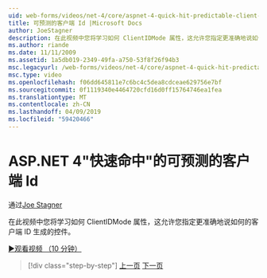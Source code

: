 ```yaml
---
uid: web-forms/videos/net-4/core/aspnet-4-quick-hit-predictable-client-ids
title: 可预测的客户端 Id |Microsoft Docs
author: JoeStagner
description: 在此视频中您将学习如何 ClientIDMode 属性，这允许您指定更准确地说如何的客户端 ID 生成的控件。
ms.author: riande
ms.date: 11/11/2009
ms.assetid: 1a5db019-2349-49fa-a750-53f8f26f94b3
msc.legacyurl: /web-forms/videos/net-4/core/aspnet-4-quick-hit-predictable-client-ids
msc.type: video
ms.openlocfilehash: f06dd645811e7c6bc4c5dea8cdceae629756e7bf
ms.sourcegitcommit: 0f1119340e4464720cfd16d0ff15764746ea1fea
ms.translationtype: MT
ms.contentlocale: zh-CN
ms.lasthandoff: 04/09/2019
ms.locfileid: "59420466"
---
```

# <a name="aspnet-4-quick-hit---predictable-client-ids"></a>ASP.NET 4"快速命中"的可预测的客户端 Id

通过[Joe Stagner](https://github.com/JoeStagner)

在此视频中您将学习如何 ClientIDMode 属性，这允许您指定更准确地说如何的客户端 ID 生成的控件。 

[&#9654;观看视频 （10 分钟）](https://channel9.msdn.com/Blogs/ASP-NET-Site-Videos/aspnet-4-quick-hit-predictable-client-ids)

> [!div class="step-by-step"]
> [上一页](aspnet-4-quick-hit-clean-webconfig-files.md)
> [下一页](aspnet-4-quick-hit-the-htmlencoder-utility-method.md)
